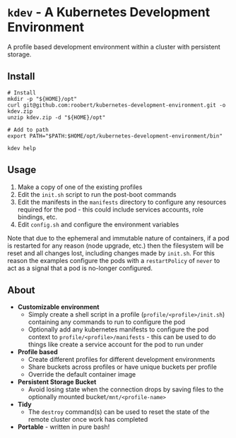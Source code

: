 # `kdev` - A Kubernetes Development Environment

A profile based development environment within a cluster with persistent storage.


## Install
```
# Install
mkdir -p "${HOME}/opt"
curl git@github.com:roobert/kubernetes-development-environment.git -o kdev.zip
unzip kdev.zip -d "${HOME}/opt"

# Add to path
export PATH="$PATH:$HOME/opt/kubernetes-development-environment/bin"

kdev help
```

## Usage

1. Make a copy of one of the existing profiles
2. Edit the `init.sh` script to run the post-boot commands
3. Edit the manifests in the `manifests` directory to configure any resources required
   for the pod - this could include services accounts, role bindings, etc.
4. Edit `config.sh` and configure the environment variables

Note that due to the ephemeral and immutable nature of containers, if a pod is restarted for any reason (node
upgrade, etc.) then the filesystem will be reset and all changes lost, including changes
made by `init.sh`. For this reason the examples configure the pods with a `restartPolicy` of `never` to act as a signal
that a pod is no-longer configured.

## About

* **Customizable environment**
    * Simply create a shell script in a profile (`profile/<profile>/init.sh`) containing any commands to run to configure the pod
    * Optionally add any kubernetes manifests to configure the pod context to `profile/<profile>/manifests` - this can be used to do things like create a service account for the pod to run under
* **Profile based**
    * Create different profiles for different development environments
    * Share buckets across profiles or have unique buckets per profile
    * Override the default container image
* **Persistent Storage Bucket**
    * Avoid losing state when the connection drops by saving files to the optionally mounted bucket`/mnt/<profile-name>`
* **Tidy**
    * The `destroy` command(s) can be used to reset the state of the remote cluster once work has completed
* **Portable** - written in pure bash!
